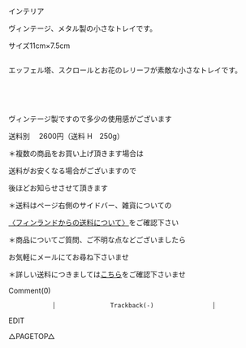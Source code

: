 <link rel="stylesheet" type="text/css" href="/assets/css/styles.css">

インテリア

ヴィンテージ、メタル製の小さなトレイです。

サイズ11cm×7.5cm　

<img alt="" src="http://blog.cnobi.jp/v1/blog/user/71e35865e9e62f3f9d70420d6124d2ab/1681903099"/> 

エッフェル塔、スクロールとお花のレリーフが素敵な小さなトレイです。

<img alt="" src="http://blog.cnobi.jp/v1/blog/user/71e35865e9e62f3f9d70420d6124d2ab/1681903100"/> 

<img alt="" src="http://blog.cnobi.jp/v1/blog/user/71e35865e9e62f3f9d70420d6124d2ab/1681903101"/> 

<img alt="" src="http://blog.cnobi.jp/v1/blog/user/71e35865e9e62f3f9d70420d6124d2ab/1681903102"/> 

<img alt="" src="http://blog.cnobi.jp/v1/blog/user/71e35865e9e62f3f9d70420d6124d2ab/1681903103"/> 

ヴィンテージ製ですので多少の使用感がございます

送料別　 2600円（送料 H　250g）

＊複数の商品をお買い上げ頂きます場合は

送料がお安くなる場合がございますので

後ほどお知らせさせて頂きます

＊送料はページ右側のサイドバー、雑貨についての

[〈フィンランドからの送料について〉](https://dkzakka.github.io/2005/03/31/雑貨について.html)をご確認下さい

＊商品についてご質問、ご不明な点などございましたら

お気軽にメールにてお尋ね下さいませ

＊詳しい送料につきましては[こちら](http://dkzakka.blog.shinobi.jp/Entry/3385/)をご確認下さいませ

 

 

 

 

Comment(0)
					
				│				Trackback(-)				│
EDIT

 

△PAGETOP△